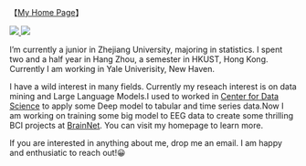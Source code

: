 

【[My Home Page](https://frankgu3528.github.io)】

<a href="https://github.com/FrankGu3528">
  <img src="https://img.shields.io/github/followers/FrankGu3528">
</a>
<a href="https://github.com/FrankGu3528">
   <img src="https://komarev.com/ghpvc/?username=FrankGu3528">
</a>

I’m currently a junior in Zhejiang University, majoring in statistics. 
I spent two and a half year in Hang Zhou, a semester in HKUST, Hong Kong. Currently I am working in Yale Univerisity, New Haven.

I have a wild interest in many fields. Currently my reseach interest is on data mining and Large Language Models.I used to  worked in [Center for Data Science](http://cds.zju.edu.cn/) to apply some Deep model to tabular and time series data.Now I am working on training some big model to EEG data to create some thrilling BCI projects at [BrainNet](https://github.com/ZJU-BrainNet). You can visit my homepage to learn more.

If you are interested in anything about me, drop me an email. I am happy and enthusiatic to reach out!😀

